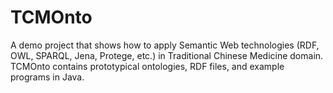 TCMOnto
=======
A demo project that shows how to apply Semantic Web technologies (RDF, OWL, SPARQL, Jena, Protege, etc.) in Traditional Chinese Medicine domain. TCMOnto contains prototypical ontologies, RDF files, and example programs in Java.
